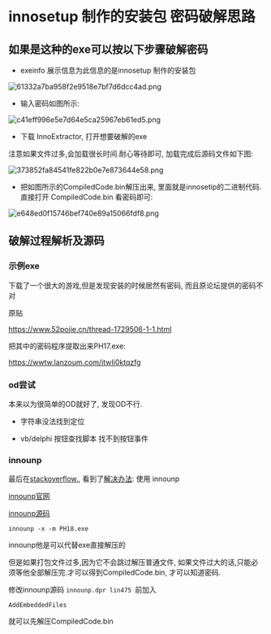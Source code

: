 # innosetup 制作的安装包 密码破解思路

## 如果是这种的exe可以按以下步骤破解密码



+ exeinfo 展示信息为此信息的是innosetup 制作的安装包

![61332a7ba958f2e9518e7bf7d6dcc4ad.png](https://s1.imagehub.cc/images/2023/01/12/61332a7ba958f2e9518e7bf7d6dcc4ad.png)

+ 输入密码如图所示:

![c41eff996e5e7d64e5ca25967eb61ed5.png](https://s1.imagehub.cc/images/2023/01/12/c41eff996e5e7d64e5ca25967eb61ed5.png)



+ 下载 InnoExtractor, 打开想要破解的exe

注意如果文件过多,会加载很长时间.耐心等待即可, 加载完成后源码文件如下图:

![373852fa84541fe822b0e7e873644e58.png](https://s1.imagehub.cc/images/2023/01/12/373852fa84541fe822b0e7e873644e58.png)



+ 把如图所示的CompiledCode.bin解压出来, 里面就是innosetip的二进制代码. 直接打开  CompiledCode.bin 看密码即可:

![e648ed0f15746bef740e89a15066fdf8.png](https://s1.imagehub.cc/images/2023/01/12/e648ed0f15746bef740e89a15066fdf8.png)



## 破解过程解析及源码

### 示例exe

下载了一个很大的游戏,但是发现安装的时候居然有密码, 而且原论坛提供的密码不对

原贴

https://www.52pojie.cn/thread-1729506-1-1.html

把其中的密码程序提取出来PH17.exe: 

https://wwtw.lanzoum.com/itwIj0ktqzfg

### od尝试

本来以为很简单的OD就好了, 发现OD不行.

+ 字符串没法找到定位

+ vb/delphi 按钮查找脚本 找不到按钮事件

### innounp

最后在[stackoverflow.](https://stackoverflow.com/questions/49194957/disassembling-strings-from-inno-setup-code/49195240#49195240), 看到了[解决办法]([stackoverflow.](https://stackoverflow.com/questions/49194957/disassembling-strings-from-inno-setup-code/49195240#49195240)): 使用 innounp

[innounp官网](https://innounp.sourceforge.net/)

[innounp源码](https://sourceforge.net/projects/innounp/files/innounp/innounp%200.50/innounp050src.rar/download)

```
innounp -x -m PH18.exe 
```

innounp他是可以代替exe直接解压的

但是如果打包文件过多,因为它不会跳过解压普通文件, 如果文件过大的话,只能必须等他全部解压完.才可以得到CompiledCode.bin, 才可以知道密码.

修改innounp源码 `innounp.dpr lin475 `前加入

```
AddEmbeddedFiles
```

就可以先解压CompiledCode.bin







